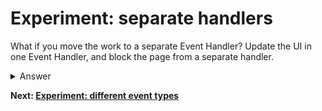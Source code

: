 # Experiment: separate handlers

What if you move the work to a separate Event Handler?  Update the UI in one Event Handler, and block the page from a separate handler.

<details>
<summary>Answer</summary>

```js
button.addEventListener("click", () => {
  score.incrementAndUpdateUI();
});
  
button.addEventListener("click", () => {
  blockFor(1000);
});
```
</details>

**Next: [Experiment: different event types](https://github.com/malchata/inp-workshop/blob/main/guide/5-different-event-types.md)**

